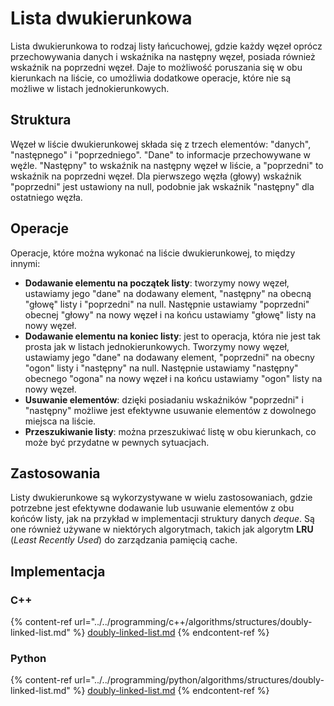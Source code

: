 # Lista dwukierunkowa

Lista dwukierunkowa to rodzaj listy łańcuchowej, gdzie każdy węzeł oprócz przechowywania danych i wskaźnika na następny węzeł, posiada również wskaźnik na poprzedni węzeł. Daje to możliwość poruszania się w obu kierunkach na liście, co umożliwia dodatkowe operacje, które nie są możliwe w listach jednokierunkowych.

## Struktura

Węzeł w liście dwukierunkowej składa się z trzech elementów: "danych", "następnego" i "poprzedniego". "Dane" to informacje przechowywane w węźle. "Następny" to wskaźnik na następny węzeł w liście, a "poprzedni" to wskaźnik na poprzedni węzeł. Dla pierwszego węzła (głowy) wskaźnik "poprzedni" jest ustawiony na null, podobnie jak wskaźnik "następny" dla ostatniego węzła.

## Operacje

Operacje, które można wykonać na liście dwukierunkowej, to między innymi:

- **Dodawanie elementu na początek listy**: tworzymy nowy węzeł, ustawiamy jego "dane" na dodawany element, "następny" na obecną "głowę" listy i "poprzedni" na null. Następnie ustawiamy "poprzedni" obecnej "głowy" na nowy węzeł i na końcu ustawiamy "głowę" listy na nowy węzeł.
- **Dodawanie elementu na koniec listy**: jest to operacja, która nie jest tak prosta jak w listach jednokierunkowych. Tworzymy nowy węzeł, ustawiamy jego "dane" na dodawany element, "poprzedni" na obecny "ogon" listy i "następny" na null. Następnie ustawiamy "następny" obecnego "ogona" na nowy węzeł i na końcu ustawiamy "ogon" listy na nowy węzeł.
- **Usuwanie elementów**: dzięki posiadaniu wskaźników "poprzedni" i "następny" możliwe jest efektywne usuwanie elementów z dowolnego miejsca na liście.
- **Przeszukiwanie listy**: można przeszukiwać listę w obu kierunkach, co może być przydatne w pewnych sytuacjach.

## Zastosowania

Listy dwukierunkowe są wykorzystywane w wielu zastosowaniach, gdzie potrzebne jest efektywne dodawanie lub usuwanie elementów z obu końców listy, jak na przykład w implementacji struktury danych *deque*. Są one również używane w niektórych algorytmach, takich jak algorytm **LRU** (*Least Recently Used*) do zarządzania pamięcią cache.

## Implementacja

### C++

{% content-ref url="../../programming/c++/algorithms/structures/doubly-linked-list.md" %}
[doubly-linked-list.md](../../programming/c++/algorithms/structures/doubly-linked-list.md)
{% endcontent-ref %}

### Python

{% content-ref url="../../programming/python/algorithms/structures/doubly-linked-list.md" %}
[doubly-linked-list.md](../../programming/python/algorithms/structures/doubly-linked-list.md)
{% endcontent-ref %}
